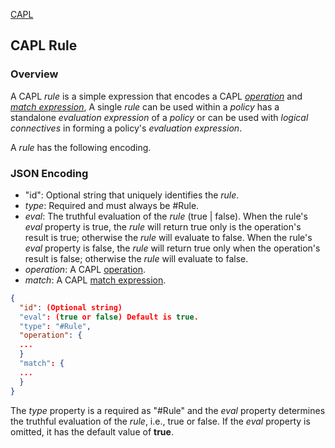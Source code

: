 [CAPL](../capl.md)

## CAPL Rule

### Overview 

A CAPL *rule* is a simple expression that encodes a CAPL *[operation](./operation.md)* and *[match expression](./match.md)*,  A single *rule* can be used within a *policy* has a standalone *evaluation expression* of a *policy* or can be used with *logical connectives* in forming a policy's *evaluation expression*.

A *rule* has the following encoding.

### JSON Encoding

- "id": Optional string that uniquely identifies the *rule*.
- *type*: Required and must always be #Rule.
- *eval*: The truthful evaluation of the *rule* (true | false).  When the rule's *eval* property is true, the *rule* will return true only is the operation's result is true; otherwise the *rule* will evaluate to false. When the rule's *eval* property is false, the *rule* will return true only when the operation's result is false; otherwise the *rule* will evaluate to false.
- *operation*: A CAPL [operation](./operation.md).
- *match*: A CAPL [match expression](./match.md).

```json
{
  "id": (Optional string)
  "eval": (true or false) Default is true.
  "type": "#Rule",  
  "operation": {
  ...
  }
  "match": {
  ...
  }
}
```

The *type* property is a required as "#Rule" and the *eval* property determines the truthful evaluation of the *rule*, i.e., true or false.  If the *eval* property is omitted, it has the default value of **true**.